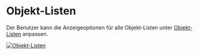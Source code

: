 # Objekt-Listen

Der Benutzer kann die Anzeigeoptionen für alle Objekt-Listen unter [Objekt-Listen](../../../../grundlagen/objekt-liste/index.md) anpassen.

[![Objekt-Listen](../../../../assets/images/de/administration/verwaltung/benutzereinstellungen/4-af.png)](../../../../assets/images/de/administration/verwaltung/benutzereinstellungen/4-af.png)
